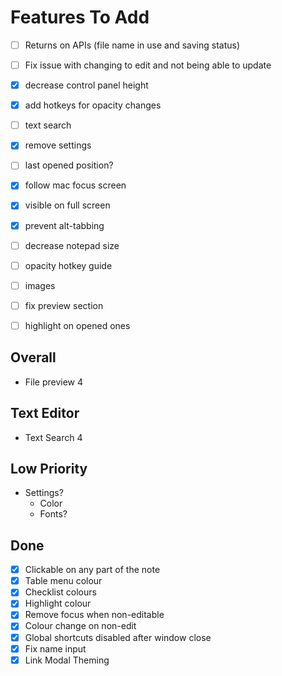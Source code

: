 # Features To Add

- [ ] Returns on APIs (file name in use and saving status)
- [ ] Fix issue with changing to edit and not being able to update 
- [X] decrease control panel height
- [X] add hotkeys for opacity changes
- [ ] text search
- [X] remove settings
- [ ] last opened position?
- [X] follow mac focus screen
- [X] visible on full screen
- [X] prevent alt-tabbing
- [ ] decrease notepad size
- [ ] opacity hotkey guide
- [ ] images

- [ ] fix preview section
- [ ] highlight on opened ones

## Overall
- File preview                                  4

## Text Editor
- Text Search                                   4

## Low Priority
- Settings?
    - Color
    - Fonts?


## Done
- [X] Clickable on any part of the note
- [X] Table menu colour
- [X] Checklist colours
- [X] Highlight colour
- [X] Remove focus when non-editable
- [X] Colour change on non-edit
- [X] Global shortcuts disabled after window close
- [X] Fix name input
- [X] Link Modal Theming
